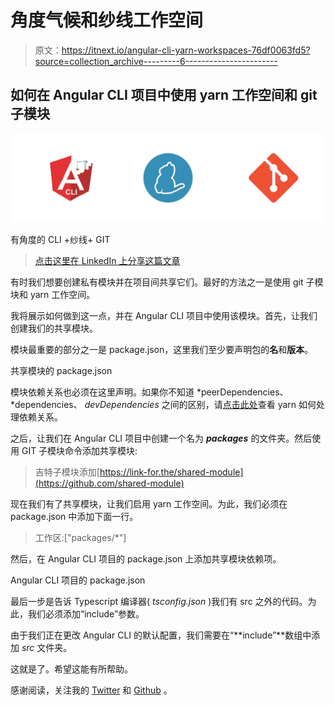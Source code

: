 # 角度气候和纱线工作空间

> 原文：<https://itnext.io/angular-cli-yarn-workspaces-76df0063fd5?source=collection_archive---------6----------------------->

## 如何在 Angular CLI 项目中使用 yarn 工作空间和 git 子模块

![](img/0fa0c7b9d4eea00c0b8ae1168a54341e.png)

有角度的 CLI +纱线+ GIT

> [点击这里在 LinkedIn 上分享这篇文章](https://www.linkedin.com/cws/share?url=https%3A%2F%2Fitnext.io%2Fangular-cli-yarn-workspaces-76df0063fd5%3Futm_source%3Dmedium_sharelink%26utm_medium%3Dsocial%26utm_campaign%3Dbuffer)

有时我们想要创建私有模块并在项目间共享它们。最好的方法之一是使用 git 子模块和 yarn 工作空间。

我将展示如何做到这一点，并在 Angular CLI 项目中使用该模块。首先，让我们创建我们的共享模块。

模块最重要的部分之一是 package.json，这里我们至少要声明包的**名**和**版本**。

共享模块的 package.json

模块依赖关系也必须在这里声明。如果你不知道 *peerDependencies、*dependencies、 *devDependencies* 之间的区别，请[点击此处](https://yarnpkg.com/en/docs/dependency-types)查看 yarn 如何处理依赖关系。

之后，让我们在 Angular CLI 项目中创建一个名为 ***packages*** 的文件夹。然后使用 GIT 子模块命令添加共享模块:

> 吉特子模块添加[https://link-for.the/shared-module](https://github.com/shared-module)

现在我们有了共享模块，让我们启用 yarn 工作空间。为此，我们必须在 package.json 中添加下面一行。

> 工作区:["packages/*"]

然后，在 Angular CLI 项目的 package.json 上添加共享模块依赖项。

Angular CLI 项目的 package.json

最后一步是告诉 Typescript 编译器( *tsconfig.json* )我们有 src 之外的代码。为此，我们必须添加“include”参数。

由于我们正在更改 Angular CLI 的默认配置，我们需要在“**include”**数组中添加 *src* 文件夹。

这就是了。希望这能有所帮助。

感谢阅读，关注我的 [Twitter](https://twitter.com/_ttemporin) 和 [Github](https://github.com/tiaguinho) 。